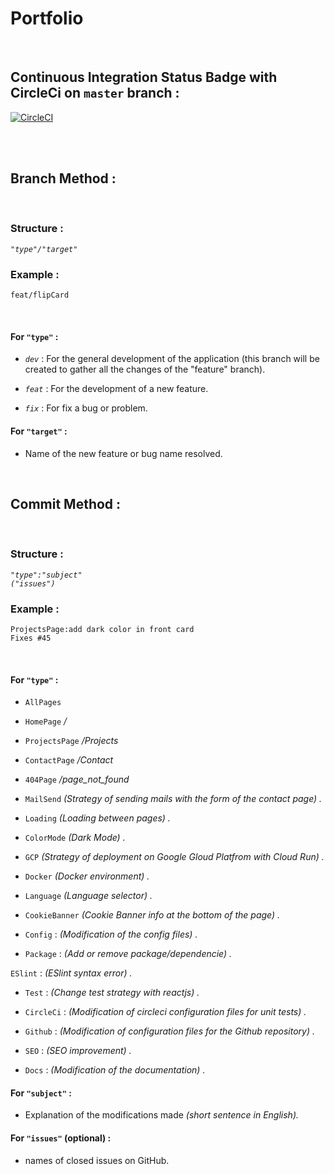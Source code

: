 # Portfolio
&nbsp;

## Continuous Integration Status Badge with CircleCi on ```master``` branch :

[![CircleCI](https://circleci.com/gh/yoanndelattre/Portfolio/tree/master.svg?style=svg)](https://circleci.com/gh/yoanndelattre/Portfolio/tree/master)

&nbsp;  
&nbsp;


## Branch Method :

&nbsp;

### Structure :
*```"type"/"target"```*

### Example :
```feat/flipCard```

&nbsp;

#### For ```"type"``` :

* *```dev```* : For the general development of the application (this branch will be created to gather all the changes of the "feature" branch).

* *```feat```* : For the development of a new feature.

* *```fix```* : For fix a bug or problem.


#### For ```"target"``` :

* Name of the new feature or bug name resolved.

&nbsp;
&nbsp;


## Commit Method :

&nbsp;

### Structure :
*```"type":"subject"```*  
*```("issues")```*

### Example :
```ProjectsPage:add dark color in front card```  
```Fixes #45```

&nbsp;

#### For ```"type"``` :

* ```AllPages```

* ```HomePage``` */*

* ```ProjectsPage``` */Projects*

* ```ContactPage``` */Contact*

* ```404Page``` */page_not_found*

* ```MailSend``` *(Strategy of sending mails with the form of the contact page) .*

* ```Loading``` *(Loading between pages) .*

* ```ColorMode``` *(Dark Mode) .*

* ```GCP``` *(Strategy of deployment on Google Gloud Platfrom with Cloud Run) .*

* ```Docker``` *(Docker environment) .*

* ```Language``` *(Language selector) .*

* ```CookieBanner``` *(Cookie Banner info at the bottom of the page) .*

* ```Config``` : *(Modification of the config files) .*

* ```Package``` : *(Add or remove package/dependencie) .*

```ESlint``` : *(ESlint syntax error) .*

* ```Test``` : *(Change test strategy with reactjs) .*

* ```CircleCi``` : *(Modification of circleci configuration files for unit tests) .*

* ```Github``` : *(Modification of configuration files for the Github repository) .*

* ```SEO``` : *(SEO improvement) .*

* ```Docs``` : *(Modification of the documentation) .*


#### For ```"subject"``` :

* Explanation of the modifications made *(short sentence in English).*


#### For ```"issues"``` (optional) :

* names of closed issues on GitHub.